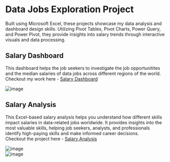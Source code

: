 # Data Jobs Exploration Project
 Built using Microsoft Excel, these projects showcase my data analysis and dashboard design skills. Utilizing Pivot Tables, Pivot Charts, Power Query, and Power Pivot, they provide insights into salary trends through interactive visuals and data processing.  

 ## Salary Dashboard  
 This dashboard helps the job seekers to investigate the job opportunitites and the median salaries of data jobs across different regions of the world.  
 Checkout my work here - [Salary Dashboard](https://github.com/PlexVerse23/Excel_Project_DataAnalytics/tree/main/Projects/Project%201%20-%20Dashboard) 
 
 ![image](https://github.com/user-attachments/assets/4cff3c4b-22aa-4406-ba65-02ab9ddad528)  

 ## Salary Analysis  
 This Excel-based salary analysis helps you understand how different skills impact salaries in data-related jobs worldwide. It provides insights into the most valuable skills, helping job seekers, analysts, and professionals identify high-paying skills and make informed career decisions.  
 Checkout the project here - [Salary Analysis](https://github.com/PlexVerse23/Excel_Project_DataAnalytics/tree/main/Projects/Project%202%20-%20Analysis) 

 ![image](https://github.com/user-attachments/assets/c8c6a372-c4b7-4e50-9375-ff201291f9c8)  
 ![image](https://github.com/user-attachments/assets/f71ad84f-cbff-4276-893f-bd8e191713ed)



